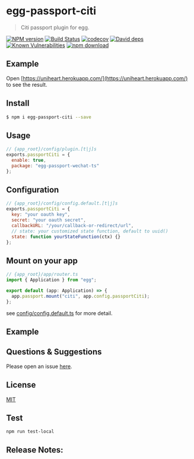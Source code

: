 # egg-passport-citi

> Citi passport plugin for egg.

[![NPM version][npm-image]][npm-url]
[![Build Status](https://travis-ci.com/Jeff-Tian/egg-passport-citi.svg?branch=master)](https://travis-ci.com/Jeff-Tian/egg-passport-citi)
[![codecov](https://codecov.io/gh/Jeff-Tian/egg-passport-citi/branch/master/graph/badge.svg)](https://codecov.io/gh/Jeff-Tian/egg-passport-citi)
[![David deps][david-image]][david-url]
[![Known Vulnerabilities][snyk-image]][snyk-url]
[![npm download][download-image]][download-url]

[npm-image]: https://img.shields.io/npm/v/egg-passport-citi.svg?style=flat-square
[npm-url]: https://npmjs.org/package/egg-passport-citi
[david-image]: https://img.shields.io/david/jeff-tian/egg-passport-citi.svg?style=flat-square
[david-url]: https://david-dm.org/jeff-tian/egg-passport-citi
[snyk-image]: https://snyk.io/test/npm/egg-passport-citi/badge.svg?style=flat-square
[snyk-url]: https://snyk.io/test/npm/egg-passport-citi
[download-image]: https://img.shields.io/npm/dm/egg-passport-citi.svg?style=flat-square
[download-url]: https://npmjs.org/package/egg-passport-citi

<!--
Description here.
-->

## Example

Open [https://uniheart.herokuapp.com/](https://uniheart.herokuapp.com/) to see the result.

## Install

```bash
$ npm i egg-passport-citi --save
```

## Usage

```js
// {app_root}/config/plugin.[t|j]s
exports.passportCiti = {
  enable: true,
  package: "egg-passport-wechat-ts"
};
```

## Configuration

```js
// {app_root}/config/config.default.[t|j]s
exports.passportCiti = {
  key: "your oauth key",
  secret: "your oauth secret",
  callbackURL: "/your/callback-or-redirect/url",
  // state: your customized state function, default to uuid()
  state: function yourStateFunction(ctx) {}
};
```

## Mount on your app

```typescript
// {app_root}/app/router.ts
import { Application } from "egg";

export default (app: Application) => {
  app.passport.mount("citi", app.config.passportCiti);
};
```

see [config/config.default.ts](config/config.default.ts) for more detail.

## Example

<!-- example here -->

## Questions & Suggestions

Please open an issue [here](https://github.com/eggjs/egg/issues).

## License

[MIT](LICENSE)

## Test

```shell
npm run test-local
```

## Release Notes:

